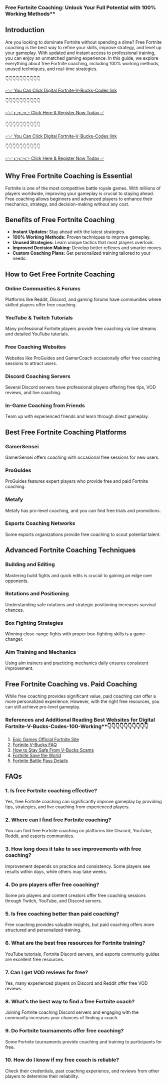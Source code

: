 ### Free Fortnite Coaching: Unlock Your Full Potential with 100% Working Methods**

## Introduction

Are you looking to dominate Fortnite without spending a dime? Free Fortnite coaching is the best way to refine your skills, improve strategy, and level up your gameplay. With updated and instant access to professional training, you can enjoy an unmatched gaming experience. In this guide, we explore everything about free Fortnite coaching, including 100% working methods, unused techniques, and real-time strategies.

👇👇👇👇👇👇👇👇👇👇

[✅✅ You Can Click Digital Fortnite-V-Bucks-Codes link](https://dmfarid.com/fortnite/)

 👇👇👇👇👇👇👇👇👇👇

 [✅✅ 👉👉👉 Click Here & Register Now Today ✅](https://dmfarid.com/fortnite/)
 
 
 👇👇👇👇👇👇👇👇👇👇

[✅✅ You Can Click Digital Fortnite-V-Bucks-Codes link](https://dmfarid.com/fortnite/)

 👇👇👇👇👇👇👇👇👇👇

 [✅✅ 👉👉👉 Click Here & Register Now Today ✅](https://dmfarid.com/fortnite/)
 

## Why Free Fortnite Coaching is Essential

Fortnite is one of the most competitive battle royale games. With millions of players worldwide, improving your gameplay is crucial to staying ahead. Free coaching allows beginners and advanced players to enhance their mechanics, strategy, and decision-making without any cost.

## Benefits of Free Fortnite Coaching

- **Instant Updates:** Stay ahead with the latest strategies.
- **100% Working Methods:** Proven techniques to improve gameplay.
- **Unused Strategies:** Learn unique tactics that most players overlook.
- **Improved Decision Making:** Develop better reflexes and smarter moves.
- **Custom Coaching Plans:** Get personalized training tailored to your needs.

## How to Get Free Fortnite Coaching

### Online Communities & Forums

Platforms like Reddit, Discord, and gaming forums have communities where skilled players offer free coaching.

### YouTube & Twitch Tutorials

Many professional Fortnite players provide free coaching via live streams and detailed YouTube tutorials.

### Free Coaching Websites

Websites like ProGuides and GamerCoach occasionally offer free coaching sessions to attract users.

### Discord Coaching Servers

Several Discord servers have professional players offering free tips, VOD reviews, and live coaching.

### In-Game Coaching from Friends

Team up with experienced friends and learn through direct gameplay.

## Best Free Fortnite Coaching Platforms

### GamerSensei

GamerSensei offers coaching with occasional free sessions for new users.

### ProGuides

ProGuides features expert players who provide free and paid Fortnite coaching.

### Metafy

Metafy has pro-level coaching, and you can find free trials and promotions.

### Esports Coaching Networks

Some esports organizations provide free coaching to scout potential talent.

## Advanced Fortnite Coaching Techniques

### Building and Editing

Mastering build fights and quick edits is crucial to gaining an edge over opponents.

### Rotations and Positioning

Understanding safe rotations and strategic positioning increases survival chances.

### Box Fighting Strategies

Winning close-range fights with proper box-fighting skills is a game-changer.

### Aim Training and Mechanics

Using aim trainers and practicing mechanics daily ensures consistent improvement.

## Free Fortnite Coaching vs. Paid Coaching

While free coaching provides significant value, paid coaching can offer a more personalized experience. However, with the right free resources, you can still achieve pro-level gameplay.

 ### References and Additional Reading Best Websites for Digital  Fortnite-V-Bucks-Codes-100-Working**👇👇👇👇👇👇👇👇👇👇

1. [Epic Games Official Fortnite Site](https://sthcodes.com/fortnite/)
2. [Fortnite V-Bucks FAQ](https://dmfarid.com/fortnite/)
3. [How to Stay Safe From V-Bucks Scams](https://dmfarid.com/fortnite/)
4. [Fortnite Save the World](https://dmfarid.com/fortnite//)
5. [Fortnite Battle Pass Details](https://dmfarid.com/fortnite/)

## FAQs

### 1. Is free Fortnite coaching effective?
Yes, free Fortnite coaching can significantly improve gameplay by providing tips, strategies, and live coaching from experienced players.

### 2. Where can I find free Fortnite coaching?
You can find free Fortnite coaching on platforms like Discord, YouTube, Reddit, and esports communities.

### 3. How long does it take to see improvements with free coaching?
Improvement depends on practice and consistency. Some players see results within days, while others may take weeks.

### 4. Do pro players offer free coaching?
Some pro players and content creators offer free coaching sessions through Twitch, YouTube, and Discord servers.

### 5. Is free coaching better than paid coaching?
Free coaching provides valuable insights, but paid coaching offers more structured and personalized training.

### 6. What are the best free resources for Fortnite training?
YouTube tutorials, Fortnite Discord servers, and esports community guides are excellent free resources.

### 7. Can I get VOD reviews for free?
Yes, many experienced players on Discord and Reddit offer free VOD reviews.

### 8. What’s the best way to find a free Fortnite coach?
Joining Fortnite coaching Discord servers and engaging with the community increases your chances of finding a coach.

### 9. Do Fortnite tournaments offer free coaching?
Some Fortnite tournaments provide coaching and training to participants for free.

### 10. How do I know if my free coach is reliable?
Check their credentials, past coaching experience, and reviews from other players to determine their reliability.

